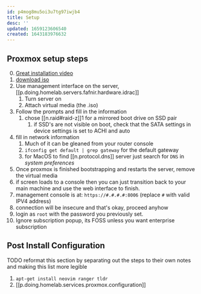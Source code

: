 ```yaml
---
id: p4mog8mu5oi3u7tg97iwjb4
title: Setup
desc: ''
updated: 1659123606540
created: 1643183976632
---
```



## Proxmox setup steps

0. [Great installation video](https://youtu.be/azORbxrItOo)
1. [download iso](https://proxmox.com/en/downloads)
2. Use management interface on the server, [[p.doing.homelab.servers.fafnir.hardware.idrac]]
   1. Turn server on
   2. Attach virtual media (the .iso)
3. Follow the prompts and fill in the information
   1. chose [[n.raid#raid-z]]1 for a mirrored boot drive on SSD pair
      1. if SSD's are not visible on boot, check that the SATA settings in device settings is set to ACHI and auto
4. fill in network information
   1. Much of it can be gleaned from your router console
   2. `ifconfig get default | grep gateway` for the default gateway
   3. for MacOS to find [[n.protocol.dns]] server just search for `DNS` in *system preferences*
5. Once proxmox is finished bootstrapping and restarts the server, remove the virtual media
6. if screen loads to a console then you can just transition back to your main machine and use the web interface to finish.
7. management console is at: `https://#.#.#.#:8006` (replace `#` with valid IPV4 address)
8. connection will be insecure and that's okay, proceed anyhow
9. login as `root` with the password you previously set.
10. Ignore subscription popup, its FOSS unless you want enterprise subscription

## Post Install Configuration

TODO reformat this section by separating out the steps to their own notes and making this list more legible

1. `apt-get install neovim ranger tldr`
2. [[p.doing.homelab.services.proxmox.configuration]]
